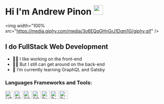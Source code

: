 # Hi I'm Andrew Pinon <img src="https://raw.githubusercontent.com/MartinHeinz/MartinHeinz/master/wave.gif" width="30px">

<img width="100% src="https://media.giphy.com/media/3o6EQqGHnGrJ1Dqm1G/giphy.gif" />

## I do FullStack Web Development

- 👨‍🎨 I like working on the front-end
- 👨‍🔧 But I still can get around on the back-end
- 🌱 I’m currently learning GraphQL and Gatsby

### Languages Frameworks and Tools: 
<img align="left" alt="HTML5" width="26px" src="https://img.icons8.com/color/48/000000/html-5.png"/>
<img align="left" alt="CSS3" width="26px" src="https://img.icons8.com/color/48/000000/css3.png"/>
<img align="left" alt="SCSS" width="26px" src="https://img.icons8.com/color/48/000000/sass-avatar.png"/>
<img align="left" alt="SCSS" width="26px" src="https://img.icons8.com/color/48/000000/javascript.png"/>
<img align="left" alt="React" width="26px" src="https://img.icons8.com/ultraviolet/40/000000/react.png"/>
<img align="left" alt="React" width="26px" src="https://img.icons8.com/color/48/000000/mongodb.png"/>
<img align="left" alt="React" width="26px" src="https://img.icons8.com/color/48/000000/nodejs.png"/>
 
 
<br />
<br />

<!--
**ainderew/ainderew** is a ✨ _special_ ✨ repository because its `README.md` (this file) appears on your GitHub profile.

Here are some ideas to get you started:

- 🔭 I’m currently working on ...
- 🌱 I’m currently learning ...
- 👯 I’m looking to collaborate on ...
- 🤔 I’m looking for help with ...
- 💬 Ask me about ...
- 📫 How to reach me: ...
- 😄 Pronouns: ...
- ⚡ Fun fact: ...
-->

